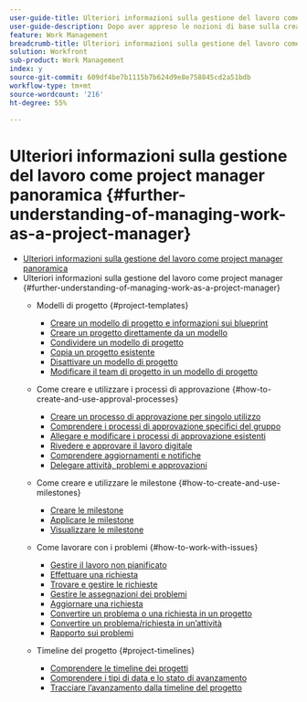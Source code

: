 ```yaml
---
user-guide-title: Ulteriori informazioni sulla gestione del lavoro come project manager panoramica
user-guide-description: Dopo aver appreso le nozioni di base sulla creazione, la pianificazione e la gestione dei progetti, è necessario conoscere alcuni altri aspetti per ottenere il massimo da Workfront.
feature: Work Management
breadcrumb-title: Ulteriori informazioni sulla gestione del lavoro come project manager panoramica
solution: Workfront
sub-product: Work Management
index: y
source-git-commit: 609df4be7b1115b7b624d9e8e758845cd2a51bdb
workflow-type: tm+mt
source-wordcount: '216'
ht-degree: 55%

---
```




# Ulteriori informazioni sulla gestione del lavoro come project manager panoramica {#further-understanding-of-managing-work-as-a-project-manager}

+ [Ulteriori informazioni sulla gestione del lavoro come project manager panoramica](overview.md)
+ Ulteriori informazioni sulla gestione del lavoro come project manager {#further-understanding-of-managing-work-as-a-project-manager}
   + Modelli di progetto {#project-templates}
      + [Creare un modello di progetto e informazioni sui blueprint](create-a-project-template.md)
      + [Creare un progetto direttamente da un modello](create-a-project-directly-from-a-template.md)
      + [Condividere un modello di progetto](share-a-project-template.md)
      + [Copia un progetto esistente](copy-an-existing-project.md)
      + [Disattivare un modello di progetto](deactivate-a-project-template.md)
      + [Modificare il team di progetto in un modello di progetto](edit-the-project-team-in-a-project-template.md)

   + Come creare e utilizzare i processi di approvazione {#how-to-create-and-use-approval-processes}
      + [Creare un processo di approvazione per singolo utilizzo](create-a-single-use-approval-process.md)
      + [Comprendere i processi di approvazione specifici del gruppo](group-specific-approval-processes.md)
      + [Allegare e modificare i processi di approvazione esistenti](attach-and-edit-existing-approval-processes.md)
      + [Rivedere e approvare il lavoro digitale](review-and-approve-digital-work.md)
      + [Comprendere aggiornamenti e notifiche](understand-updates-and-notifications.md)
      + [Delegare attività, problemi e approvazioni](delegate-approvals.md)

   + Come creare e utilizzare le milestone {#how-to-create-and-use-milestones}
      + [Creare le milestone](creating-milestones.md)
      + [Applicare le milestone](apply-milestones.md)
      + [Visualizzare le milestone](view-milestones.md)

   + Come lavorare con i problemi {#how-to-work-with-issues}
      + [Gestire il lavoro non pianificato](handle-unplanned-work.md)
      + [Effettuare una richiesta](make-a-request.md)
      + [Trovare e gestire le richieste](find-requests.md)
      + [Gestire le assegnazioni dei problemi](manage-issue-assignments.md)
      + [Aggiornare una richiesta](update-a-request.md)
      + [Convertire un problema o una richiesta in un progetto](create-a-project-from-a-request.md)
      + [Convertire un problema/richiesta in un’attività](convert-issues-to-other-work-items.md)
      + [Rapporto sui problemi](report-on-issues.md)

   + Timeline del progetto {#project-timelines}
      + [Comprendere le timeline dei progetti](understand-project-timelines.md)
      + [Comprendere i tipi di data e lo stato di avanzamento](understand-task-dates-and-progress-status.md)
      + [Tracciare l’avanzamento dalla timeline del progetto](track-work-progress-from-the-project-timeline.md)


